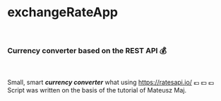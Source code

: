 # exchangeRateApp

<br />

### Currency converter based on the REST API :moneybag:

<br />

Small, smart ***currency converter*** what using https://ratesapi.io/ :euro: :dollar: :pound:
Script was written on the basis of the tutorial of Mateusz Maj.






